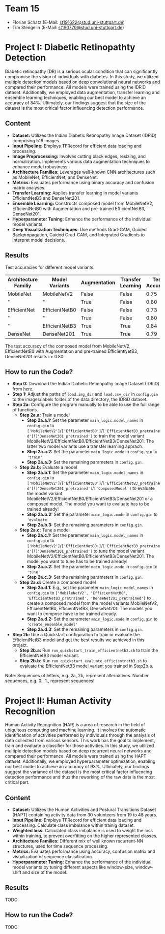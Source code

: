 # Team 15
* Florian Schatz (E-Mail: st191622@stud.uni-stuttgart.de)
* Tim Stengelin (E-Mail: st190770@stud.uni-stuttgart.de)

# Project I: Diabetic Retinopathty Detection
Diabetic retinopathy (DR) is a serious ocular condition that can significantly compromise the vision of individuals with diabetes. In this study, we utilized multiple detection models based on deep convolutional neural networks and compared their performance. All models were trained using the IDRiD dataset. Additionally, we employed data augmentation, transfer learning and ensemble learning techniques, enabling our best model to achieve an accuracy of 84%. Ultimately, our findings suggest that the size of the dataset is the most critical factor influencing detection performance.

## Content
* **Dataset:** Utilizes the Indian Diabetic Retinopathy Image Dataset (IDRiD) comprising 516 images.
* **Input Pipeline:** Employs TFRecord for efficient data loading and processing.
* **Image Preprocessing:** Involves cutting black edges, resizing, and normalization. Implements various data augmentation techniques to enhance model robustness.
* **Architecture Families:** Leverages well-known CNN architectures such as MobileNet, EfficientNet, and DenseNet.
* **Metrics:** Evaluates performance using binary accuracy and confusion matrix analyses.
* **Transfer Learning:** Applies transfer learning in model variants EfficientNetB3 and DenseNet201.
* **Ensemble Learning:** Constructs composed model from MobileNetV2, EfficientNetB0 with Augmentation and pre-trained EfficientNetB3, DenseNet201.
* **Hyperparameter Tuning:** Enhance the performance of the individual model variants.
* **Deep Visualization Techniques:** Use methods Grad-CAM, Guided Backpropagation, Guided Grad-CAM, and Integrated Gradients to interpret model decisions.


##  Results
Test accuracies for different model variants:

| **Architecture Familiy** | **Model Variants** | **Augmentation** | **Transfer Learning** | **Test Accuracy** |
|--------------------------|--------------------|------------------|-----------------------|-------------------|
| MobileNet                | MobileNetV2        | False            | False                 | 0.75              |
| "                        | "                  | True             | False                 | 0.80              |
| EfficientNet             | EfficientNetB0     | False            | False                 | 0.73              |
| "                        | "                  | True             | False                 | 0.80              |
| "                        | EfficientNetB3     | True             | True                  | 0.84              |
| DenseNet                 | DenseNet201        | True             | True                  | 0.79              |

The test accuracy of the composed model from MobileNetV2, EfficientNetB0 with Augmentation and pre-trained EfficientNetB3, DenseNet201 results in: 0.80

## How to run the Code?
* **Step 0:** Download the Indian Diabetic Retinopathy Image Dataset (IDRiD) from [here](https://ieee-dataport.org/open-access/indian-diabetic-retinopathy-image-dataset-idrid).
* **Step 1:** Adjust the paths of `load.img_dir` and `load.csv_dir` in `config.gin` to the images/labels folder of the data directory, the IDRiD dataset.
* **Step 2a:** Configure the program manually to be able to use the full range of functions.
  * **Step 2a.a:** Train a model
    * **Step 2a.a.1:** Set the parameter `main_logic.model_names` in `config.gin` to `['MobileNetV2']`/`['EfficientNetB0']`/`['EfficientNetB3_pretrained']`/`['DenseNet201_pretrained']` to train the model variant MobileNetV2/EfficientNetB0/EfficientNetB3/DenseNet201. The latter two model variants use a transfer learning apprach.
    * **Step 2a.a.2:** Set the parameter `main_logic.mode` in `config.gin` to `'train'`
    * **Step 2a.a.3:** Set the remaining parameters in `config.gin`.
  * **Step 2a.b:** Evaluate a model
    * **Step 2a.b.1:** Set the parameter `main_logic.model_names` in `config.gin` to `['MobileNetV2']`/`['EfficientNetB0']`/`['EfficientNetB3_pretrained']`/`['DenseNet201_pretrained']`/`['ComposedModel']` to evaluate the model variant MobileNetV2/EfficientNetB0/EfficientNetB3/DenseNet201 or a composed model. The model you want to evaluate has to be trained already!
    * **Step 2a.b.2:** Set the parameter `main_logic.mode` in `config.gin` to `'evaluate'`
    * **Step 2a.b.3:** Set the remaining parameters in `config.gin`.
  * **Step 2a.c:** Tune a model
    * **Step 2a.c.1:** Set the parameter `main_logic.model_names` in `config.gin` to `['MobileNetV2']`/`['EfficientNetB0']`/`['EfficientNetB3_pretrained']`/`['DenseNet201_pretrained']` to tune the model variant MobileNetV2/EfficientNetB0/EfficientNetB3/DenseNet201.  The model you want to tune has to be trained already!
    * **Step 2a.c.2:** Set the parameter `main_logic.mode` in `config.gin` to `'tune'`
    * **Step 2a.c.3:** Set the remaining parameters in `config.gin`.
  * **Step 2a.d:** Create a composed model
    * **Step 2a.d.1:** E.g., set the parameter `main_logic.model_names` in `config.gin` to `['MobileNetV2', 'EfficientNetB0', 'EfficientNetB3_pretrained', 'DenseNet201_pretrained']` to create a composed model from the model variants MobileNetV2, EfficientNetB0, EfficientNetB3, DenseNet201.  The models you want to compose have to be trained already.
    * **Step 2a.d.2:** Set the parameter `main_logic.mode` in `config.gin` to `'create_ensemble_model'`
    * **Step 2a.d.3:** Set the remaining parameters in `config.gin`.
* **Step 2b:** Use a Quickstart configuration to train or evaluate the EfficientNetB3 model and get the best results we achieved in this project.
  * **Step 2b.a:** Run `run_quickstart_train_efficientnetb3.sh` to train the EfficientNetB3 model variant.
  * **Step 2b.b:** Run `run_quickstart_evaluate_efficientnetb3.sh` to evaluate the EfficientNetB3 model variant you trained in Step2b.a. 

Note: Sequences of letters, e.g. 2a, 2b, represent alternatives. Number sequences, e.g. 0., 1., represent sequences!

# Project II: Human Activity Recognition
Human Activity Recognition (HAR) is a area of research in the field of ubiquitous computing and machine learning. It involves the automatic identification of activities performed by individuals through the analysis of data collected from various sensors. This work has the goal to implement, train and evaluate a classifier for those activities. In this study, we utilized multiple detection models based on deep recurrent neural networks and compared their performance. All models were trained using the HAPT dataset. Additionally, we employed hyperparameter optimization, enabling our best model to achieve an accuracy of 93%. Ultimately, our findings suggest the variance of the dataset is the most critical factor influencing detection performance and thus the reworking of the raw data is the most critical part.

## Content
* **Dataset:** Utilizes the Human Activities and Postural Transitions Dataset (HAPT) containing activity data from 30 volunteers from 19 to 48 years.
* **Input Pipeline:** Employs TFRecord for efficient data loading and processing. Calculate class imbalance within trainig dataset.
* **Weighted loss:** Calculated class imbalance is used to weight the loss within training, to prevent overfitting on the higher represented classes.
* **Architecture Families:** Different mix of well known recurrent-NN structures, used for time sequence processing.
* **Metrics:** Evaluates performance using accuracy, confusion matrix and visualization of sequence classification.
* **Hyperparameter Tuning:** Enhance the performance of the individual model variants by tuning different aspects like window-size, window-shift and size of the model.

##  Results
TODO

## How to run the Code?
TODO

